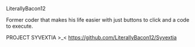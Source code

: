 LiterallyBacon12

Former coder that makes his life easier with just buttons to click and a code to execute.

PROJECT SYVEXTIA >_<
https://github.com/LiterallyBacon12/Syvextia
